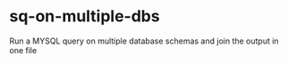 # sq-on-multiple-dbs
Run a MYSQL query on multiple database schemas and join the output in one file
